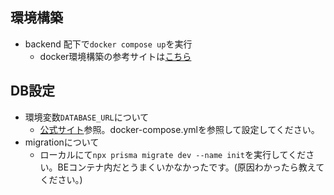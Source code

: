 ## 環境構築

- backend 配下で`docker compose up`を実行
  - docker環境構築の参考サイトは[こちら](https://zenn.dev/satton/articles/162735f93d5e6f)

## DB設定

- 環境変数`DATABASE_URL`について
  - [公式サイト](https://docs.nestjs.com/recipes/prisma#set-up-prisma)参照。docker-compose.ymlを参照して設定してください。
- migrationについて
  - ローカルにて`npx prisma migrate dev --name init`を実行してください。BEコンテナ内だとうまくいかなかったです。(原因わかったら教えてください。)
